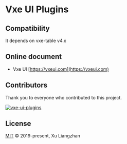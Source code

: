 # Vxe UI Plugins

## Compatibility

It depends on vxe-table v4.x

## Online document

* Vxe UI [https://vxeui.com](https://vxeui.com)

## Contributors

Thank you to everyone who contributed to this project.

[![vxe-ui-plugins](https://contrib.rocks/image?repo=x-extends/vxe-ui-plugins)](https://github.com/x-extends/vxe-ui-plugins/graphs/contributors)

## License

[MIT](LICENSE) © 2019-present, Xu Liangzhan
